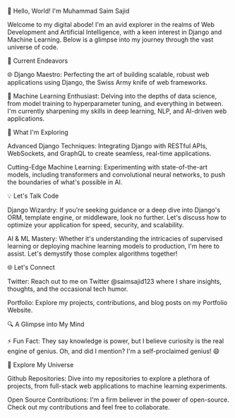 👋 Hello, World! I'm Muhammad Saim Sajid

Welcome to my digital abode! I'm an avid explorer in the realms of Web Development and Artificial Intelligence, with a keen interest in Django and Machine Learning. Below is a glimpse into my journey through the vast universe of code.

🚀 Current Endeavors

🌐 Django Maestro: Perfecting the art of building scalable, robust web applications using Django, the Swiss Army knife of web frameworks.

🤖 Machine Learning Enthusiast: Delving into the depths of data science, from model training to hyperparameter tuning, and everything in between. I'm currently sharpening my skills in deep learning, NLP, and AI-driven web applications.

🧠 What I'm Exploring

Advanced Django Techniques: Integrating Django with RESTful APIs, WebSockets, and GraphQL to create seamless, real-time applications.

Cutting-Edge Machine Learning: Experimenting with state-of-the-art models, including transformers and convolutional neural networks, to push the boundaries of what's possible in AI.

💡 Let's Talk Code

Django Wizardry: If you're seeking guidance or a deep dive into Django's ORM, template engine, or middleware, look no further. Let's discuss how to optimize your application for speed, security, and scalability.

AI & ML Mastery: Whether it's understanding the intricacies of supervised learning or deploying machine learning models to production, I'm here to assist. Let's demystify those complex algorithms together!

🌐 Let's Connect

Twitter: Reach out to me on Twitter @saimsajid123 where I share insights, thoughts, and the occasional tech humor.

Portfolio: Explore my projects, contributions, and blog posts on my Portfolio Website.

🔍 A Glimpse into My Mind

⚡ Fun Fact: They say knowledge is power, but I believe curiosity is the real engine of genius. Oh, and did I mention? I'm a self-proclaimed genius! 😄

🌌 Explore My Universe

Github Repositories: Dive into my repositories to explore a plethora of projects, from full-stack web applications to machine learning experiments.

Open Source Contributions: I'm a firm believer in the power of open-source. Check out my contributions and feel free to collaborate.
